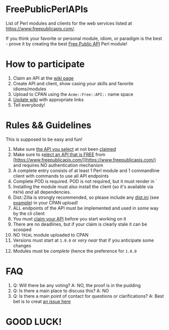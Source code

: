 # FreePublicPerlAPIs
List of Perl modules and clients for the web services listed at https://www.freepublicapis.com/.

If you think your favorite or personal module, idiom, or paradigm is the best - prove it by creating the best [Free Public API](https://github.com/oodler577/FreePublicPerlAPIs/wiki) Perl module!

# How to participate

1. Claim an API at the [wiki page](https://github.com/oodler577/FreePublicPerlAPIs/wiki)
2. Create API and client, show casing your skills and favorite idioms/modules
3. Upload to CPAN using the `Acme::Free::API::` name space
4. [Update wiki](https://github.com/oodler577/FreePublicPerlAPIs/wiki) with appropriate links
5. Tell everybody!

# Rules && Guidelines

This is supposed to be easy and fun!

1. Make sure [the API you select](https://www.freepublicapis.com/) at not been [claimed](https://github.com/oodler577/FreePublicPerlAPIs/wiki)
2. Make sure to s[elect an API that is FREE](https://www.freepublicapis.com/) from [https://www.freepublicapis.com/](https://www.freepublicapis.com/) and requires NO authentication mechanism
3. A complete entry consists of at least 1 Perl module and 1 commandline client with commands to use all API endpoints
4. Complete POD is required. POD is not required, but it must render in `
5. Installing the module must also install the client (so it's available via `PATH`) _and_ all dependencies.
6. Dist::Zilla is strongly recommended, so please include any [dist.ini](https://metacpan.org/release/OODLER/Acme-Free-API-Stonks-1.0.0/source/dist.ini) (see [example](https://metacpan.org/release/OODLER/Acme-Free-API-Stonks-1.0.0/source/dist.ini)) in your CPAN upload!
7. ALL endpoints of the API must be implemented and used in some way by the cli client
8. You must [claim your API](https://github.com/oodler577/FreePublicPerlAPIs/wiki) before you start working on it
9. There are no deadlines, but if your claim is clearly stale it can be scooped
10. NO `TRIAL` module uploaded to CPAN
11. Versions must start at `1.0.0` or _very near_ that if you anticipate some changes
12. Modules must be _complete_ (hence the preference for `1.0.0`

# FAQ

1. Q: Will there be any voting? A: NO, the proof is in the pudding
2. Q: Is there a main place to discuss this? A: NO
3. Q: Is there a main point of contact for questions or clarifications? A: Best bet is to creat [an issue here](https://github.com/oodler577/FreePublicPerlAPIs/issues)

# GOOD LUCK!
